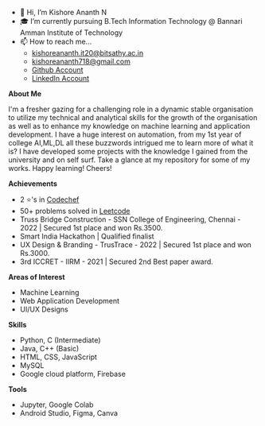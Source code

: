 - 👋 Hi, I’m Kishore Ananth N
- 🎓 I’m currently pursuing B.Tech Information Technology @ Bannari Amman Institute of Technology
- 📫 How to reach me...
  - kishoreananth.it20@bitsathy.ac.in
  - kishoreananth718@gmail.com
  - [Github Account](https://github.com/KishoreAnanth18)
  - [LinkedIn Account](https://www.linkedin.com/in/kishoreananth18/)
  
**About Me**

I'm a fresher gazing for a challenging role in a dynamic stable organisation to utilize my technical and analytical skills for the growth of the organisation as well as to enhance my knowledge on machine learning and application development. I have a huge interest on automation, from my 1st year of college AI,ML,DL all these buzzwords intrigued me to learn more of what it is? I have developed some projects with the knowledge I gained from the university and on self surf. Take a glance at my repository for some of my works. Happy learning! Cheers! 

**Achievements**

- 2 ⭐'s in [Codechef](https://www.codechef.com/users/baite_114)
- 50+ problems solved in [Leetcode](https://leetcode.com/kishoreananth718/)
- Truss Bridge Construction - SSN College of Engineering, Chennai - 2022 | Secured 1st place and won Rs.3500.
- Smart India Hackathon | Qualified finalist
- UX Design & Branding - TrusTrace - 2022 | Secured 1st place and won Rs.3000.
- 3rd ICCRET - IIRM - 2021 | Secured 2nd Best paper award.

**Areas of Interest**

- Machine Learning 
- Web Application Development
- UI/UX Designs

**Skills**

- Python, C (Intermediate)
- Java, C++ (Basic)
- HTML, CSS, JavaScript
- MySQL
- Google cloud platform, Firebase

**Tools**

- Jupyter, Google Colab
- Android Studio, Figma, Canva
